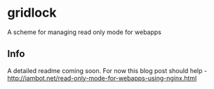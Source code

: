 # gridlock
A scheme for managing read only mode for webapps

## Info
A detailed readme coming soon. For now this blog post should help - http://iambot.net/read-only-mode-for-webapps-using-nginx.html
